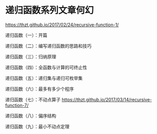 # 递归函数系列文章何幻






https://thzt.github.io/2017/02/24/recursive-function-1/

递归函数（一）：开篇

递归函数（二）：编写递归函数的思路和技巧

递归函数（三）：归纳原理

递归函数（四）：全函数与计算的可终止性

递归函数（五）：递归集与递归可枚举集

递归函数（六）：最多有多少个程序

递归函数（七）：不动点算子
https://thzt.github.io/2017/03/14/recursive-function-7/










递归函数（八）：偏序结构

递归函数（九）：最小不动点定理














